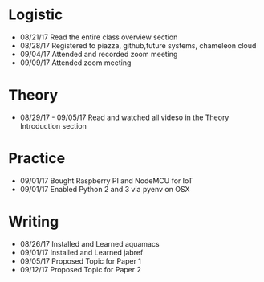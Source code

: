 # Logistic

* 08/21/17 Read the entire class overview section
* 08/28/17 Registered to piazza, github,future systems, chameleon cloud  
* 09/04/17 Attended and recorded zoom meeting
* 09/09/17 Attended zoom meeting

# Theory

* 08/29/17 - 09/05/17 Read and watched all videso in the Theory Introduction section

# Practice

* 09/01/17 Bought Raspberry PI and NodeMCU for IoT
* 09/01/17 Enabled Python 2 and 3 via pyenv on OSX

# Writing

* 08/26/17 Installed and Learned aquamacs
* 09/01/17 Installed and Learned jabref
* 09/05/17 Proposed Topic for Paper 1
* 09/12/17 Proposed Topic for Paper 2

